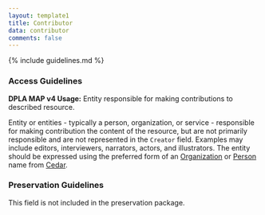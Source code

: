 ```yaml
---
layout: template1
title: Contributor
data: contributor
comments: false
---
```


{% include guidelines.md %}

### Access Guidelines

**DPLA MAP v4 Usage:** Entity responsible for making contributions to described resource.

Entity or entities - typically a person, organization, or service - responsible for making contribution the content of the resource, but are not primarily responsible and are not represented in the `Creator` field. Examples may include editors, interviewers, narrators, actors, and illustrators. The entity should be expressed using the preferred form of an [Organization](https://id.lib.uh.edu/ark:/84475/au4982x468p) or [Person](https://id.lib.uh.edu/ark:/84475/au5426m1724) name from [Cedar](https://vocab.lib.uh.edu).

### Preservation Guidelines

This field is not included in the preservation package.
